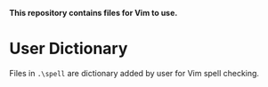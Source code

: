 **This repository contains files for Vim to use.**


# User Dictionary

Files in `.\spell` are dictionary added by user for Vim spell checking.


